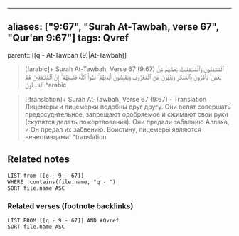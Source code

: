 
---
aliases: ["9:67", "Surah At-Tawbah, verse 67", "Qur'an 9:67"]
tags: Qvref
---

parent:: [[q - At-Tawbah (9)|At-Tawbah]]

> [!arabic]+ Surah At-Tawbah, Verse 67 (9:67)
> <span class="quran-arabic">ٱلْمُنَـٰفِقُونَ وَٱلْمُنَـٰفِقَـٰتُ بَعْضُهُم مِّنۢ بَعْضٍ ۚ يَأْمُرُونَ بِٱلْمُنكَرِ وَيَنْهَوْنَ عَنِ ٱلْمَعْرُوفِ وَيَقْبِضُونَ أَيْدِيَهُمْ ۚ نَسُوا۟ ٱللَّهَ فَنَسِيَهُمْ ۗ إِنَّ ٱلْمُنَـٰفِقِينَ هُمُ ٱلْفَـٰسِقُونَ</span>
^arabic

> [!translation]+ Surah At-Tawbah, Verse 67 (9:67) - Translation
> Лицемеры и лицемерки подобны друг другу. Они велят совершать предосудительное, запрещают одобряемое и сжимают свои руки (скупятся делать пожертвования). Они предали забвению Аллаха, и Он предал их забвению. Воистину, лицемеры являются нечестивцами!
^translation



## Related notes
```dataview
LIST from [[q - 9 - 67]]
WHERE !contains(file.name, "q - ")
SORT file.name ASC
```

### Related verses (footnote backlinks)
```dataview
LIST FROM [[q - 9 - 67]] AND #Qvref
SORT file.name ASC
```

